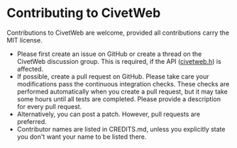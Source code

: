 Contributing to CivetWeb
====

Contributions to CivetWeb are welcome, provided all contributions carry the MIT license.

- Please first create an issue on GitHub or create a thread on the CivetWeb discussion group. This is required, if the API ([civetweb.h](https://github.com/civetweb/civetweb/blob/master/include/civetweb.h)) is affected.
- If possible, create a pull request on GitHub. Please take care your modifications pass the continuous integration checks. These checks are performed automatically when you create a pull request, but it may take some hours until all tests are completed. Please provide a description for every pull request.
- Alternatively, you can post a patch. However, pull requests are preferred.
- Contributor names are listed in CREDITS.md, unless you explicitly state you don't want your name to be listed there.

